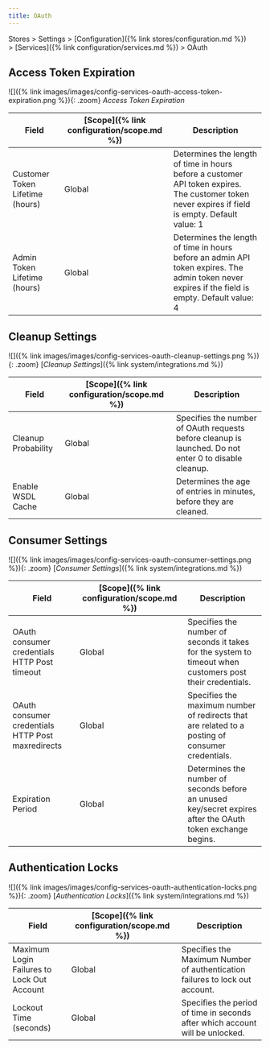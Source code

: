 ```yaml
---
title: OAuth
---
```


Stores > Settings > [Configuration]({% link stores/configuration.md %}) > [Services]({% link configuration/services.md %}) >  OAuth

## Access Token Expiration

![]({% link images/images/config-services-oauth-access-token-expiration.png %}){: .zoom}
_Access Token Expiration_

|Field|[Scope]({% link configuration/scope.md %})|Description|
|--- |--- |--- |
|Customer Token Lifetime (hours)|Global|Determines the length of time in hours before a customer API token expires. The customer token never expires if field is empty. Default value: 1|
|Admin Token Lifetime (hours)|Global|Determines the length of time in hours before an admin API token expires. The admin token never expires if the field is empty. Default value: 4|

## Cleanup Settings

![]({% link images/images/config-services-oauth-cleanup-settings.png %}){: .zoom}
[_Cleanup Settings_]({% link system/integrations.md %})

|Field|[Scope]({% link configuration/scope.md %})|Description|
|--- |--- |--- |
|Cleanup Probability|Global|Specifies the number of OAuth requests before cleanup is launched. Do not enter 0 to disable cleanup.|
|Enable WSDL Cache|Global|Determines the age of entries in minutes, before they are cleaned.|

## Consumer Settings

![]({% link images/images/config-services-oauth-consumer-settings.png %}){: .zoom}
[_Consumer Settings_]({% link system/integrations.md %})

|Field|[Scope]({% link configuration/scope.md %})|Description|
|--- |--- |--- |
|OAuth consumer credentials HTTP Post timeout|Global|Specifies the number of seconds it takes for the system to timeout when customers post their credentials.|
|OAuth consumer credentials HTTP Post maxredirects|Global|Specifies the maximum number of redirects that are related to a posting of consumer credentials.|
|Expiration Period|Global|Determines the number of seconds before an unused key/secret expires after the OAuth token exchange begins.|

## Authentication Locks

![]({% link images/images/config-services-oauth-authentication-locks.png %}){: .zoom}
[_Authentication Locks_]({% link system/integrations.md %})

|Field|[Scope]({% link configuration/scope.md %})|Description|
|--- |--- |--- |
|Maximum Login Failures to Lock Out Account|Global|Specifies the Maximum Number of authentication failures to lock out account.|
|Lockout Time (seconds)|Global|Specifies the period of time in seconds after which account will be unlocked.|
